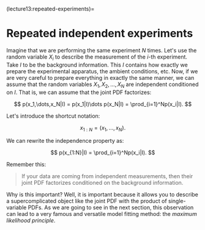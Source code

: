 (lecture13:repeated-experiments)=
# Repeated independent experiments

Imagine that we are performing the same experiment $N$ times.
Let's use the random variable $X_i$ to describe the measurement of the
$i$-th experiment.
Take $I$ to be the background information.
This $I$ contains how exactly we prepare the experimental apparatus, the
ambient conditions, etc.
Now, if we are very careful to prepare everything in exactly the same manner,
we can assume that the random variables $X_1, X_2,\dots,X_N$ are independent
conditioned on $I$.
That is, we can assume that the joint PDF factorizes:

$$
p(x_1,\dots,x_N|I) = p(x_1|I)\dots p(x_N|I) = \prod_{i=1}^Np(x_i|I).
$$

Let's introduce the shortcut notation:

$$
x_{1:N} = (x_
1,\dots,x_N).
$$

We can rewrite the independence property as:

$$
p(x_{1:N}|I) = \prod_{i=1}^Np(x_i|I).
$$

Remember this:

> If your data are coming from independent measurements, then their joint PDF factorizes conditioned on the background information.

Why is this important?
Well, it is important because it allows you to describe a supercomplicated object
like the joint PDF with the product of single-variable PDFs.
As we are going to see in the next section, this observation can lead to a very
famous and versatile model fitting method: the *maximum likelihood principle*.
